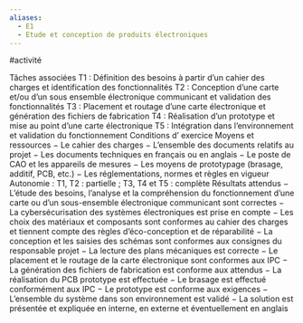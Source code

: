```yaml
---
aliases:
  - E1
  - Etude et conception de produits électroniques
---
```

#activité

Tâches associées
T1 : Définition des besoins à partir d’un cahier des charges et identification des fonctionnalités
T2 : Conception d’une carte et/ou d’un sous ensemble électronique communicant et validation
des fonctionnalités
T3 : Placement et routage d’une carte électronique et génération des fichiers de fabrication
T4 : Réalisation d’un prototype et mise au point d’une carte électronique
T5 : Intégration dans l’environnement et validation du fonctionnement
Conditions d’ exercice
Moyens et ressources
− Le cahier des charges
− L’ensemble des documents relatifs au projet
− Les documents techniques en français ou en anglais
− Le poste de CAO et les appareils de mesures
− Les moyens de prototypage (brasage, additif, PCB, etc.)
− Les réglementations, normes et règles en vigueur
Autonomie : T1, T2 : partielle ; T3, T4 et T5 : complète
Résultats attendus
− L’étude des besoins, l’analyse et la compréhension du fonctionnement d’une carte ou
d’un sous-ensemble électronique communicant sont correctes
− La cybersécurisation des systèmes électroniques est prise en compte
− Les choix des matériaux et composants sont conformes au cahier des charges et
tiennent compte des règles d’éco-conception et de réparabilité
− La conception et les saisies des schémas sont conformes aux consignes du responsable
projet
− La lecture des plans mécaniques est correcte
− Le placement et le routage de la carte électronique sont conformes aux IPC
− La génération des fichiers de fabrication est conforme aux attendus
− La réalisation du PCB prototype est effectuée
− Le brasage est effectué conformément aux IPC
− Le prototype est conforme aux exigences
− L’ensemble du système dans son environnement est validé
− La solution est présentée et expliquée en interne, en externe et éventuellement en
anglais